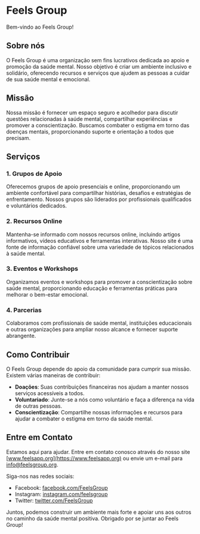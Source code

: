 # Feels Group

Bem-vindo ao Feels Group!

## Sobre nós

O Feels Group é uma organização sem fins lucrativos dedicada ao apoio e promoção da saúde mental. Nosso objetivo é criar um ambiente inclusivo e solidário, oferecendo recursos e serviços que ajudem as pessoas a cuidar de sua saúde mental e emocional.

## Missão

Nossa missão é fornecer um espaço seguro e acolhedor para discutir questões relacionadas à saúde mental, compartilhar experiências e promover a conscientização. Buscamos combater o estigma em torno das doenças mentais, proporcionando suporte e orientação a todos que precisam.

## Serviços

### 1. Grupos de Apoio
Oferecemos grupos de apoio presenciais e online, proporcionando um ambiente confortável para compartilhar histórias, desafios e estratégias de enfrentamento. Nossos grupos são liderados por profissionais qualificados e voluntários dedicados.

### 2. Recursos Online
Mantenha-se informado com nossos recursos online, incluindo artigos informativos, vídeos educativos e ferramentas interativas. Nosso site é uma fonte de informação confiável sobre uma variedade de tópicos relacionados à saúde mental.

### 3. Eventos e Workshops
Organizamos eventos e workshops para promover a conscientização sobre saúde mental, proporcionando educação e ferramentas práticas para melhorar o bem-estar emocional.

### 4. Parcerias
Colaboramos com profissionais de saúde mental, instituições educacionais e outras organizações para ampliar nosso alcance e fornecer suporte abrangente.

## Como Contribuir

O Feels Group depende do apoio da comunidade para cumprir sua missão. Existem várias maneiras de contribuir:

- **Doações**: Suas contribuições financeiras nos ajudam a manter nossos serviços acessíveis a todos.
- **Voluntariado**: Junte-se a nós como voluntário e faça a diferença na vida de outras pessoas.
- **Conscientização**: Compartilhe nossas informações e recursos para ajudar a combater o estigma em torno da saúde mental.

## Entre em Contato

Estamos aqui para ajudar. Entre em contato conosco através do nosso site [www.feelsapp.org](https://www.feelsapp.org) ou envie um e-mail para info@feelsgroup.org.

Siga-nos nas redes sociais:
- Facebook: [facebook.com/FeelsGroup](https://www.facebook.com/FeelsApplication)
- Instagram: [instagram.com/feelsgroup](https://www.instagram.com/feels.application/)
- Twitter: [twitter.com/FeelsGroup](https://twitter.com/FeelsApplication)

Juntos, podemos construir um ambiente mais forte e apoiar uns aos outros no caminho da saúde mental positiva. Obrigado por se juntar ao Feels Group!
